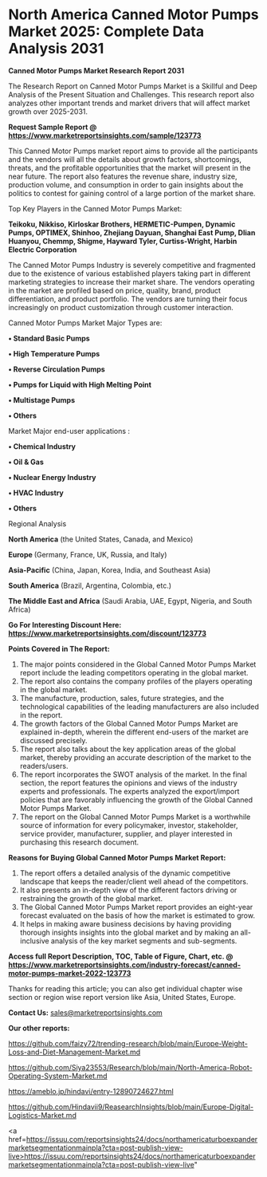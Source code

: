 # North America Canned Motor Pumps Market 2025: Complete Data Analysis 2031

<strong>Canned Motor Pumps Market Research Report 2031</strong>

The Research Report on Canned Motor Pumps Market is a Skillful and Deep Analysis of the Present Situation and Challenges. This research report also analyzes other important trends and market drivers that will affect market growth over 2025-2031.

<strong>Request Sample Report @ <a href=https://www.marketreportsinsights.com/sample/123773>https://www.marketreportsinsights.com/sample/123773</a></strong>

This Canned Motor Pumps market report aims to provide all the participants and the vendors will all the details about growth factors, shortcomings, threats, and the profitable opportunities that the market will present in the near future. The report also features the revenue share, industry size, production volume, and consumption in order to gain insights about the politics to contest for gaining control of a large portion of the market share.

Top Key Players in the Canned Motor Pumps Market:

<strong>Teikoku, Nikkiso, Kirloskar Brothers, HERMETIC-Pumpen, Dynamic Pumps, OPTIMEX, Shinhoo, Zhejiang Dayuan, Shanghai East Pump, Dlian Huanyou, Chemmp, Shigme, Hayward Tyler, Curtiss-Wright, Harbin Electric Corporation</strong>

The Canned Motor Pumps Industry is severely competitive and fragmented due to the existence of various established players taking part in different marketing strategies to increase their market share. The vendors operating in the market are profiled based on price, quality, brand, product differentiation, and product portfolio. The vendors are turning their focus increasingly on product customization through customer interaction.

Canned Motor Pumps Market Major Types are:

<strong>• Standard Basic Pumps

• High Temperature Pumps

• Reverse Circulation Pumps

• Pumps for Liquid with High Melting Point

• Multistage Pumps

• Others</strong>

Market Major end-user applications :

<strong>• Chemical Industry

• Oil & Gas

• Nuclear Energy Industry

• HVAC Industry

• Others</strong>

Regional Analysis

</u><strong><b>North America</b></strong> (the United States, Canada, and Mexico)

<strong><b>Europe </b></strong>(Germany, France, UK, Russia, and Italy)

<strong><b>Asia-Pacific</b></strong> (China, Japan, Korea, India, and Southeast Asia)

<strong><b>South America</b></strong> (Brazil, Argentina, Colombia, etc.)

<strong><b>The Middle East and Africa</b></strong> (Saudi Arabia, UAE, Egypt, Nigeria, and South Africa)

<strong>Go For Interesting Discount Here: <a href=https://www.marketreportsinsights.com/discount/123773>https://www.marketreportsinsights.com/discount/123773</a></strong>

<strong>Points Covered in The Report:</strong>
<ol>
  <li>The major points considered in the Global Canned Motor Pumps Market report include the leading competitors operating in the global market.</li>
  <li>The report also contains the company profiles of the players operating in the global market.</li>
  <li>The manufacture, production, sales, future strategies, and the technological capabilities of the leading manufacturers are also included in the report.</li>
  <li>The growth factors of the Global Canned Motor Pumps Market are explained in-depth, wherein the different end-users of the market are discussed precisely.</li>
  <li>The report also talks about the key application areas of the global market, thereby providing an accurate description of the market to the readers/users.</li>
  <li>The report incorporates the SWOT analysis of the market. In the final section, the report features the opinions and views of the industry experts and professionals. The experts analyzed the export/import policies that are favorably influencing the growth of the Global Canned Motor Pumps Market.</li>
  <li>The report on the Global Canned Motor Pumps Market is a worthwhile source of information for every policymaker, investor, stakeholder, service provider, manufacturer, supplier, and player interested in purchasing this research document.</li>
</ol>
<strong>Reasons for Buying Global Canned Motor Pumps Market Report:</strong>

<ol>
  <li>The report offers a detailed analysis of the dynamic competitive landscape that keeps the reader/client well ahead of the competitors.</li>
  <li>It also presents an in-depth view of the different factors driving or restraining the growth of the global market.</li>
  <li>The Global Canned Motor Pumps Market report provides an eight-year forecast evaluated on the basis of how the market is estimated to grow.</li>
  <li>It helps in making aware business decisions by having providing thorough insights insights into the global market and by making an all-inclusive analysis of the key market segments and sub-segments.</li>
</ol>
<strong>Access full Report Description, TOC, Table of Figure, Chart, etc. @ <a href=https://www.marketreportsinsights.com/industry-forecast/canned-motor-pumps-market-2022-123773>https://www.marketreportsinsights.com/industry-forecast/canned-motor-pumps-market-2022-123773</a></strong>


Thanks for reading this article; you can also get individual chapter wise section or region wise report version like Asia, United States, Europe.

<strong>Contact Us:</strong>
sales@marketreportsinsights.com

<strong>Our other reports:</strong>

<a href=https://github.com/faizy72/trending-research/blob/main/Europe-Weight-Loss-and-Diet-Management-Market.md>https://github.com/faizy72/trending-research/blob/main/Europe-Weight-Loss-and-Diet-Management-Market.md</a>

<a href=https://github.com/Siya23553/Research/blob/main/North-America-Robot-Operating-System-Market.md>https://github.com/Siya23553/Research/blob/main/North-America-Robot-Operating-System-Market.md</a>

<a href=https://ameblo.jp/hindavi/entry-12890724627.html>https://ameblo.jp/hindavi/entry-12890724627.html</a>

<a href=https://github.com/Hindavii9/ReasearchInsights/blob/main/Europe-Digital-Logistics-Market.md>https://github.com/Hindavii9/ReasearchInsights/blob/main/Europe-Digital-Logistics-Market.md</a>

<a href=https://issuu.com/reportsinsights24/docs/northamericaturboexpandermarketsegmentationmainpla?cta=post-publish-view-live>https://issuu.com/reportsinsights24/docs/northamericaturboexpandermarketsegmentationmainpla?cta=post-publish-view-live</a>"
